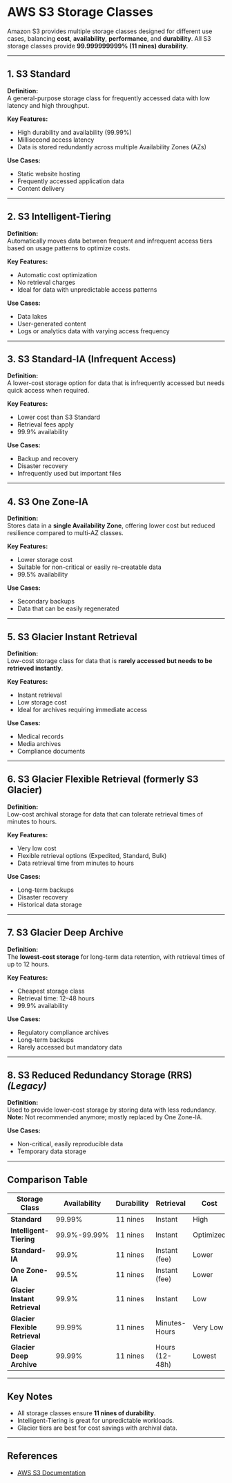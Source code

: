 # AWS S3 Storage Classes

Amazon S3 provides multiple storage classes designed for different use cases, balancing **cost**, **availability**, **performance**, and **durability**. All S3 storage classes provide **99.999999999% (11 nines) durability**.

---

## **1. S3 Standard**
**Definition:**  
A general-purpose storage class for frequently accessed data with low latency and high throughput.

**Key Features:**
- High durability and availability (99.99%)
- Millisecond access latency
- Data is stored redundantly across multiple Availability Zones (AZs)

**Use Cases:**
- Static website hosting
- Frequently accessed application data
- Content delivery

---

## **2. S3 Intelligent-Tiering**
**Definition:**  
Automatically moves data between frequent and infrequent access tiers based on usage patterns to optimize costs.

**Key Features:**
- Automatic cost optimization
- No retrieval charges
- Ideal for data with unpredictable access patterns

**Use Cases:**
- Data lakes
- User-generated content
- Logs or analytics data with varying access frequency

---

## **3. S3 Standard-IA (Infrequent Access)**
**Definition:**  
A lower-cost storage option for data that is infrequently accessed but needs quick access when required.

**Key Features:**
- Lower cost than S3 Standard
- Retrieval fees apply
- 99.9% availability

**Use Cases:**
- Backup and recovery
- Disaster recovery
- Infrequently used but important files

---

## **4. S3 One Zone-IA**
**Definition:**  
Stores data in a **single Availability Zone**, offering lower cost but reduced resilience compared to multi-AZ classes.

**Key Features:**
- Lower storage cost
- Suitable for non-critical or easily re-creatable data
- 99.5% availability

**Use Cases:**
- Secondary backups
- Data that can be easily regenerated

---

## **5. S3 Glacier Instant Retrieval**
**Definition:**  
Low-cost storage class for data that is **rarely accessed but needs to be retrieved instantly**.

**Key Features:**
- Instant retrieval
- Low storage cost
- Ideal for archives requiring immediate access

**Use Cases:**
- Medical records
- Media archives
- Compliance documents

---

## **6. S3 Glacier Flexible Retrieval (formerly S3 Glacier)**
**Definition:**  
Low-cost archival storage for data that can tolerate retrieval times of minutes to hours.

**Key Features:**
- Very low cost
- Flexible retrieval options (Expedited, Standard, Bulk)
- Data retrieval time from minutes to hours

**Use Cases:**
- Long-term backups
- Disaster recovery
- Historical data storage

---

## **7. S3 Glacier Deep Archive**
**Definition:**  
The **lowest-cost storage** for long-term data retention, with retrieval times of up to 12 hours.

**Key Features:**
- Cheapest storage class
- Retrieval time: 12–48 hours
- 99.9% availability

**Use Cases:**
- Regulatory compliance archives
- Long-term backups
- Rarely accessed but mandatory data

---

## **8. S3 Reduced Redundancy Storage (RRS)** *(Legacy)*
**Definition:**  
Used to provide lower-cost storage by storing data with less redundancy.  
**Note:** Not recommended anymore; mostly replaced by One Zone-IA.

**Use Cases:**
- Non-critical, easily reproducible data
- Temporary data storage

---

## **Comparison Table**

| Storage Class | Availability | Durability | Retrieval | Cost |
|---------------|-------------|------------|-----------|-------|
| **Standard** | 99.99% | 11 nines | Instant | High |
| **Intelligent-Tiering** | 99.9%-99.99% | 11 nines | Instant | Optimized |
| **Standard-IA** | 99.9% | 11 nines | Instant (fee) | Lower |
| **One Zone-IA** | 99.5% | 11 nines | Instant (fee) | Lower |
| **Glacier Instant Retrieval** | 99.9% | 11 nines | Instant | Low |
| **Glacier Flexible Retrieval** | 99.99% | 11 nines | Minutes-Hours | Very Low |
| **Glacier Deep Archive** | 99.99% | 11 nines | Hours (12-48h) | Lowest |

---

## **Key Notes**
- All storage classes ensure **11 nines of durability**.
- Intelligent-Tiering is great for unpredictable workloads.
- Glacier tiers are best for cost savings with archival data.

---

## **References**
- [AWS S3 Documentation](https://docs.aws.amazon.com/AmazonS3/latest/dev/storage-class-intro.html)
